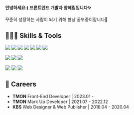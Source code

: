 #### 안녕하세요:) 프론트엔드 개발자 양혜림입니다✨    
꾸준히 성장하는 사람이 되기 위해 항상 공부중이랍니다🚀      


## 👩🏻‍💻 Skills & Tools
<img src="https://img.shields.io/badge/HTML-E34F26?style=flat-square&logo=HTML5&logoColor=white"/> <img src="https://img.shields.io/badge/CSS-1572B6?style=flat-square&logo=CSS3&logoColor=white"/> <img src="https://img.shields.io/badge/SASS-CC6699?style=flat-square&logo=Sass&logoColor=white"/> <img src="https://img.shields.io/badge/JavaScript-F7DF1E?style=flat-square&logo=JavaScript&logoColor=white"/> <img src="https://img.shields.io/badge/jQuery-0769AD?style=flat-square&logo=jQuery&logoColor=white"/> <img src="https://img.shields.io/badge/Git-F05032?style=flat-square&logo=Git&logoColor=white"/> <img src="https://img.shields.io/badge/Gulp-CF4647?style=flat-square&logo=gulp&logoColor=white"/>   

<img src="https://img.shields.io/badge/Jira-0052CC?style=flat-square&logo=Jira&logoColor=white"/> <img src="https://img.shields.io/badge/Bitbucket-0052CC?style=flat-square&logo=Bitbucket&logoColor=white"/> <img src="https://img.shields.io/badge/Confluence-172B4D?style=flat-square&logo=Confluence&logoColor=white"/>

<img src="https://img.shields.io/badge/Zeplin-FFE005?style=flat-square&logo=Zeplin&logoColor=white"/> <img src="https://img.shields.io/badge/Photoshop-31A8FF?style=flat-square&logo=Adobe Photoshop&logoColor=white"/> <img src="https://img.shields.io/badge/Illustrator-FF9A00?style=flat-square&logo=Adobe Illustrator&logoColor=white"/>


## 🏢 Careers
* **TMON** Front-End Developer | 2023.01 - 
* **TMON** Mark Up Developer | 2021.07 - 2022.12
* **KBS** Web Designer & Web Publisher | 2018.04 - 2020.04
